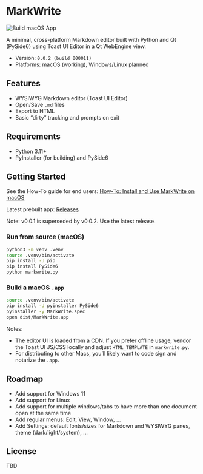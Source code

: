 # MarkWrite

![Build macOS App](https://github.com/rheiger/markWriter/actions/workflows/build.yml/badge.svg)

A minimal, cross-platform Markdown editor built with Python and Qt (PySide6) using Toast UI Editor in a Qt WebEngine view.

- Version: `0.0.2 (build 000011)`
- Platforms: macOS (working), Windows/Linux planned

## Features
- WYSIWYG Markdown editor (Toast UI Editor)
- Open/Save `.md` files
- Export to HTML
- Basic “dirty” tracking and prompts on exit

## Requirements
- Python 3.11+
- PyInstaller (for building) and PySide6

## Getting Started

See the How-To guide for end users: [How-To: Install and Use MarkWrite on macOS](./How-To.md)

Latest prebuilt app: [Releases](https://github.com/rheiger/markWriter/releases)

Note: v0.0.1 is superseded by v0.0.2. Use the latest release.

### Run from source (macOS)
```bash
python3 -m venv .venv
source .venv/bin/activate
pip install -U pip
pip install PySide6
python markwrite.py
```

### Build a macOS `.app`
```bash
source .venv/bin/activate
pip install -U pyinstaller PySide6
pyinstaller -y MarkWrite.spec
open dist/MarkWrite.app
```

Notes:
- The editor UI is loaded from a CDN. If you prefer offline usage, vendor the Toast UI JS/CSS locally and adjust `HTML_TEMPLATE` in `markwrite.py`.
- For distributing to other Macs, you’ll likely want to code sign and notarize the `.app`.

## Roadmap
- Add support for Windows 11
- Add support for Linux
- Add support for multiple windows/tabs to have more than one document open at the same time
 - Add regular menus: Edit, View, Window, ...
 - Add Settings: default fonts/sizes for Markdown and WYSIWYG panes, theme (dark/light/system), ...

## License
TBD

